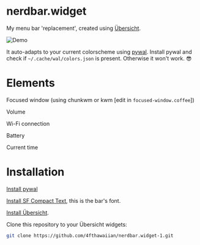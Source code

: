 # nerdbar.widget

My menu bar 'replacement', created using [Übersicht](http://tracesof.net/uebersicht/).

![Demo](https://s3.r4r3.me/random/nerdbar-screen.png)

It auto-adapts to your current colorscheme using [pywal](https://github.com/dylanaraps/pywal). 
Install pywal and check if `~/.cache/wal/colors.json` is present. Otherwise it won't work. 😎

# Elements

Focused window (using chunkwm or kwm [edit in `focused-window.coffee`])

Volume

Wi-Fi connection

Battery

Current time

# Installation

[Install pywal](https://github.com/dylanaraps/pywal)

[Install SF Compact Text](https://developer.apple.com/fonts/), this is the bar's font.

[Install Übersicht](http://tracesof.net/uebersicht/).

Clone this repository to your Übersicht widgets:

```bash
git clone https://github.com/4fthawaiian/nerdbar.widget-1.git
```
